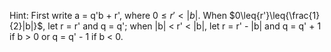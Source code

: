 Hint: First write a = q'b + r', where $0\leq{r'}<|b|$. When $0\leq{r'}\leq{\frac{1}{2}|b|}$, let r = r' and q = q'; when |b| < r' < |b|, let r = r' - |b| and q = q' + 1 if b > 0 or q = q' - 1 if b < 0.
